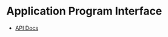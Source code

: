 # Application Program Interface

 - [API Docs](https://drive.google.com/drive/folders/15kg4gcBgsTP-VDgRSgLQC8uiHUxObmhm?usp=sharing)
